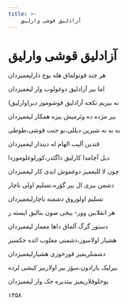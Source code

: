```yaml
---
title: >-
    آزادلیق قوشی وارلیق
---
```

# آزادلیق قوشی وارلیق

<div class="b" id="bn1"><div class="m1"><p>هر چند قوتولماق هله یوخ دارلیغمیزدان</p></div>
<div class="m2"><p>اما بیر آزادلیق دوغولوب وار لیغمیزدان</p></div></div>
<div class="b" id="bn2"><div class="m1"><p>(وارلیق)نه بیزیم تکجه آزادلیق قوشوموز دیر</p></div>
<div class="m2"><p>بیر مژده ده وئرمیش بیزه همکار لیغمیزدان</p></div></div>
<div class="b" id="bn3"><div class="m1"><p>به به نه شیرین دیللی،بو جنت قوشی،طوطی</p></div>
<div class="m2"><p>قندین آلیب الهام له دیندار لیغمیزدان</p></div></div>
<div class="b" id="bn4"><div class="m1"><p>دیل آچامدا کارلیق داگئدر،کورلوغلوموزدا</p></div>
<div class="m2"><p>چون لا للیغمیز دوغموش ایدی کار لیغمیزدان</p></div></div>
<div class="b" id="bn5"><div class="m1"><p>دشمن بیزی ال بیر گؤره،تسلیم اولی ناچار</p></div>
<div class="m2"><p>تسلیم اولوروق دشمنه ناچارلیغمیزدان</p></div></div>
<div class="b" id="bn6"><div class="m1"><p>هر انقلابین وور- ییخی صون بنالیق ایسته ر</p></div>
<div class="m2"><p>دستور گرگ آلماق داها معمار لیغمیزدان</p></div></div>
<div class="b" id="bn7"><div class="m1"><p>هشیار اولاسوز،دشمنی مغلوب ائده جکسیز</p></div>
<div class="m2"><p>دشمنلریمیز قورخوری هشیارلیغمیزدان</p></div></div>
<div class="b" id="bn8"><div class="m1"><p>بیرلیک یارادون،سؤز بیر اولاربیز کیشی لرده</p></div>
<div class="m2"><p>یوخلوقلاریمیز بیتدیره جک وار لیغمیزدان</p></div></div>
<div class="n" id="bn9"><p>۱۳۵۸</p></div>
